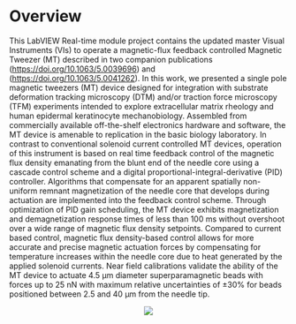 # Overview
This LabVIEW Real-time module project contains the updated master Visual Instruments (VIs) to operate a magnetic-flux feedback controlled Magnetic Tweezer (MT) described in two companion publications (https://doi.org/10.1063/5.0039696) and (https://doi.org/10.1063/5.0041262). In this work, we presented a single pole magnetic tweezers (MT) device designed for integration with substrate deformation tracking microscopy (DTM) and/or traction force microscopy (TFM) experiments intended to explore extracellular matrix rheology and human epidermal keratinocyte mechanobiology. Assembled from commercially available off-the-shelf electronics hardware and software, the MT device is amenable to replication in the basic biology laboratory. In contrast to conventional solenoid current controlled MT devices, operation of this instrument is based on real time feedback control of the magnetic flux density emanating from the blunt end of the needle core using a cascade control scheme and a digital proportional-integral-derivative (PID) controller. Algorithms that compensate for an apparent spatially non-uniform remnant magnetization of the needle core that develops during actuation are implemented into the feedback control scheme. Through optimization of PID gain scheduling, the MT device exhibits magnetization and demagnetization response times of less than 100 ms without overshoot over a wide range of magnetic flux density setpoints. Compared to current based control, magnetic flux density-based control allows for more accurate and precise magnetic actuation forces by compensating for temperature increases within the needle core due to heat generated by the applied solenoid currents. Near field calibrations validate the ability of the MT device to actuate 4.5 µm diameter superparamagnetic beads with forces up to 25 nN with maximum relative uncertainties of ±30% for beads positioned between 2.5 and 40 µm from the needle tip.

<p align="center">
  <img src="https://aip.scitation.org/na101/home/literatum/publisher/aip/journals/content/rsi/2021/rsi.2021.92.issue-3/5.0039696/20210317/images/medium/5.0039696.figures.online.f1.jpg" />
</p>
